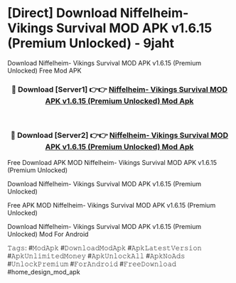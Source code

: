 # [Direct] Download Niffelheim- Vikings Survival MOD APK v1.6.15 (Premium Unlocked) - 9jaht
Download Niffelheim- Vikings Survival MOD APK v1.6.15 (Premium Unlocked) Free Mod APK

<div align="center">
<h3>🔴 Download [Server1] 👉👉 <a href="https://apk-comot.site?title=Niffelheim-_Vikings_Survival_MOD_APK_v1.6.15_(Premium_Unlocked)">Niffelheim- Vikings Survival MOD APK v1.6.15 (Premium Unlocked) Mod Apk</a></h3><br>

<h3>🔴 Download [Server2] 👉👉 <a href="https://apk-comot.site?title=Niffelheim-_Vikings_Survival_MOD_APK_v1.6.15_(Premium_Unlocked)">Niffelheim- Vikings Survival MOD APK v1.6.15 (Premium Unlocked) Mod Apk</a></h3>
</div>


Free Download APK MOD Niffelheim- Vikings Survival MOD APK v1.6.15 (Premium Unlocked)

Download Niffelheim- Vikings Survival MOD APK v1.6.15 (Premium Unlocked) 

Free APK MOD Niffelheim- Vikings Survival MOD APK v1.6.15 (Premium Unlocked) 

Download Niffelheim- Vikings Survival MOD APK v1.6.15 (Premium Unlocked) Mod For Android

𝚃𝚊𝚐𝚜: #𝙼𝚘𝚍𝙰𝚙𝚔 #𝙳𝚘𝚠𝚗𝚕𝚘𝚊𝚍𝙼𝚘𝚍𝙰𝚙𝚔 #𝙰𝚙𝚔𝙻𝚊𝚝𝚎𝚜𝚝𝚅𝚎𝚛𝚜𝚒𝚘𝚗 #𝙰𝚙𝚔𝚄𝚗𝚕𝚒𝚖𝚒𝚝𝚎𝚍𝙼𝚘𝚗𝚎𝚢 #𝙰𝚙𝚔𝚄𝚗𝚕𝚘𝚌𝚔𝙰𝚕𝚕 #𝙰𝚙𝚔𝙽𝚘𝙰𝚍𝚜 #𝚄𝚗𝚕𝚘𝚌𝚔𝙿𝚛𝚎𝚖𝚒𝚞𝚖 #𝙵𝚘𝚛𝙰𝚗𝚍𝚛𝚘𝚒𝚍 #𝙵𝚛𝚎𝚎𝙳𝚘𝚠𝚗𝚕𝚘𝚊𝚍 #home_design_mod_apk